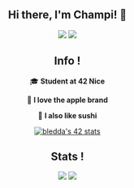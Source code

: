 <section align=center> 
<h1>Hi there, I'm Champi! 👋</h1>
<img src="https://komarev.com/ghpvc/?username=louchebem06&color=blueviolet"/>
<img src="https://badgen.net/badge/Born2Code/bledda/purple?cache=86400&icon=https://meta.intra.42.fr/assets/42_logo-7dfc9110a5319a308863b96bda33cea995046d1731cebb735e41b16255106c12.svg"/>
 
<h2>Info !</h2>

<p>🎓 <strong>Student at 42 Nice</strong></p>
<p>🍎  <strong>I love the apple brand</strong></p>
<p>🍣  <strong>I also like sushi</strong></p>

<a href="https://github.com/JaeSeoKim/badge42"><img src="https://badge42.vercel.app/api/v2/cl1ffqrw7000909l6lulah7ch/stats?cursusId=21&coalitionId=122" alt="bledda's 42 stats" /></a>
  
<h2>Stats !</h2>

<img src="https://github-readme-stats.vercel.app/api?username=louchebem06&show_icons=true&count_private=true"/>
<img src="https://github-readme-stats.vercel.app/api/top-langs/?username=louchebem06&layout=compact"/>

<!-- https://rahuldkjain.github.io/gh-profile-readme-generator/ -->
